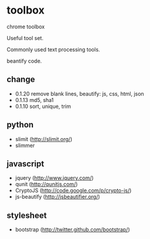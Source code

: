 toolbox
=======

chrome toolbox

Useful tool set. 

Commonly used text processing tools.

beantify code.

change
------

* 0.1.20 remove blank lines, beautify: js, css, html, json
* 0.1.13 md5, sha1
* 0.1.10 sort, unique, trim

python
------

* slimit (http://slimit.org/)
* slimmer

javascript
----------

* jquery (http://www.jquery.com/) 
* qunit (http://qunitjs.com/) 
* CryptoJS (http://code.google.com/p/crypto-js/)
* js-beautify (http://jsbeautifier.org/)

stylesheet
----------

* bootstrap (http://twitter.github.com/bootstrap/)
